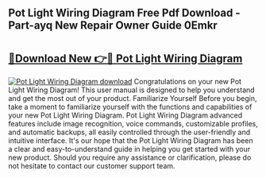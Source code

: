 ## Pot Light Wiring Diagram Free Pdf Download - Part-ayq New Repair Owner Guide 0Emkr

# <h2><a href="http://dfr04e.blite.top/?on=Pot+Light+Wiring+Diagram">🔗Download New 👉🔴 Pot Light Wiring Diagram</a></h2>

[![Pot Light Wiring Diagram download](https://i.imgur.com/lujVjoI.png)](http://dfr04e.blite.top/?on=Pot+Light+Wiring+Diagram)
Congratulations on your new Pot Light Wiring Diagram! This user manual is designed to help you understand and get the most out of your product. Familiarize Yourself Before you begin, take a moment to familiarize yourself with the functions and capabilities of your new Pot Light Wiring Diagram. Pot Light Wiring Diagram advanced features include image recognition, voice commands, customizable profiles, and automatic backups, all easily controlled through the user-friendly and intuitive interface. It's our hope that the Pot Light Wiring Diagram has been a clear and easy-to-understand guide in helping you get started with your new product. Should you require any assistance or clarification, please do not hesitate to contact our customer support team.
